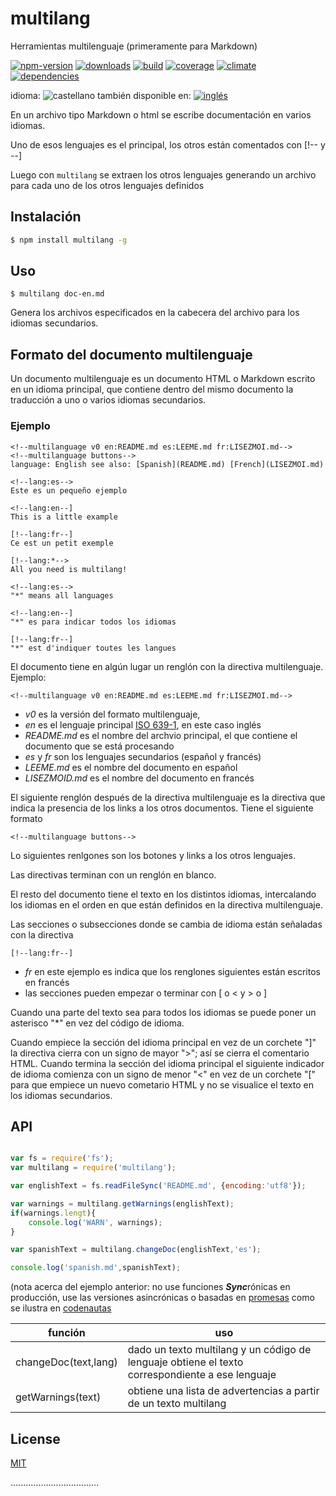 # multilang
<!--lang:es-->
Herramientas multilenguaje (primeramente para Markdown)

<!--lang:en--]
Tools for multilanguage &amp; Markdown multilang

[!--lang:*-->

<!-- cucardas -->
[![npm-version](https://img.shields.io/npm/v/multilang.svg)](https://npmjs.org/package/multilang)
[![downloads](https://img.shields.io/npm/dm/multilang.svg)](https://npmjs.org/package/multilang)
[![build](https://img.shields.io/travis/codenautas/multilang/master.svg)](https://travis-ci.org/codenautas/multilang)
[![coverage](https://img.shields.io/coveralls/codenautas/multilang/master.svg)](https://coveralls.io/r/codenautas/multilang)
[![climate](https://img.shields.io/codeclimate/github/codenautas/multilang.svg)](https://codeclimate.com/github/codenautas/multilang)
[![dependencies](https://img.shields.io/david/codenautas/multilang.svg)](https://david-dm.org/codenautas/multilang)

<!--multilang v0  es:LEEME.mden:README.md -->

<!--multilang buttons-->

idioma: ![castellano](https://raw.githubusercontent.com/codenautas/multilang/master/img/lang-es.png)
también disponible en:
[![inglés](https://raw.githubusercontent.com/codenautas/multilang/master/img/lang-en.png)](README.md)

<!--lang:es-->

En un archivo tipo Markdown o html se escribe documentación en varios idiomas. 

Uno de esos lenguajes es el principal, los otros están comentados con [!-- y --]

Luego con `multilang` se extraen los otros lenguajes generando un archivo para cada uno de los otros lenguajes definidos

<!--lang:en--]

In a Markdown or HTML-like file is written the documentation in multiple languages.

One of these languages ​​is the main, the others are commented with &lt;!-- and --&gt;

Then with ` multilang` the other languages ​​are extracted to generate one file for each of the other languages ​​defined

[!--lang:es-->

## Instalación

<!--lang:en--]

## Install

[!--lang:*-->

```sh
$ npm install multilang -g
```

<!--lang:es-->

## Uso

<!--lang:en--]

## Use

[!--lang:*-->

```
$ multilang doc-en.md
```

<!--lang:es-->

Genera los archivos especificados en la cabecera del archivo para los idiomas secundarios.

<!--lang:en--]

A .md file is generated for the other languages written in `doc-en.md` file

[!--lang:es-->

## Formato del documento multilenguaje

Un documento multilenguaje es un documento HTML o Markdown escrito en un idioma principal,
que contiene dentro del mismo documento la traducción a uno o varios idiomas secundarios. 

### Ejemplo

<!--lang:en--]

## Multilanguage document format

Any HTML or Markdown document is a multilenguage document if it has a main *multilanguage* directive. 

### Example

[!--lang:*-->

```
<!--multilanguage v0 en:README.md es:LEEME.md fr:LISEZMOI.md-->
<!--multilanguage buttons-->
language: English see also: [Spanish](README.md) [French](LISEZMOI.md)

<!--lang:es-->
Este es un pequeño ejemplo

<!--lang:en--]
This is a little example

[!--lang:fr--]
Ce est un petit exemple

[!--lang:*-->
All you need is multilang!

<!--lang:es-->
"*" means all languages

<!--lang:en--]
"*" es para indicar todos los idiomas

[!--lang:fr--]
"*" est d'indiquer toutes les langues
```

<!--lang:es-->

El documento tiene en algún lugar un renglón con la directiva multilenguaje. Ejemplo:

<!--lang:en--]

In this example:

[!--lang:*-->

```
<!--multilanguage v0 en:README.md es:LEEME.md fr:LISEZMOI.md-->
```

<!--lang:es-->

 * *v0* es la versión del formato multilenguaje, 
 * *en* es el lenguaje principal [ISO 639-1](http://es.wikipedia.org/wiki/ISO_639-1), en este caso inglés
 * *README.md* es el nombre del archvio principal, el que contiene el documento que se está procesando
 * *es* y *fr* son los lenguajes secundarios (español y francés)
 * *LEEME.md* es el nombre del documento en español 
 * *LISEZMOID.md* es el nombre del documento en francés
 
El siguiente renglón después de la directiva multilenguaje es la directiva que indica 
la presencia de los links a los otros documentos. Tiene el siguiente formato

<!--lang:en--]

is the directive for declare the languages

[!--lang:*-->

```
<!--multilanguage buttons-->
```

<!--lang:es-->

Lo siguientes renlgones son los botones y links a los otros lenguajes. 

Las directivas terminan con un renglón en blanco. 

El resto del documento tiene el texto en los distintos idiomas, 
intercalando los idiomas en el orden en que están definidos en la directiva multilenguaje. 

Las secciones o subsecciones donde se cambia de idioma están señaladas con la directiva

<!--lang:en--]

is the directive for declaring the place for the button section

[!--lang:*-->

```
[!--lang:fr--]
```

<!--lang:es-->

 * *fr* en este ejemplo es indica que los renglones siguientes están escritos en francés
 * las secciones pueden empezar o terminar con [ o < y > o ]

Cuando una parte del texto sea para todos los idiomas se puede poner un asterisco "*" en vez del código de idioma.

Cuando empiece la sección del idioma principal en vez de un corchete "]" la directiva cierra con un signo de mayor ">";
así se cierra el comentario HTML. Cuando termina la sección del idioma principal el siguiente indicador de idioma comienza con 
un signo de menor "<" en vez de un corchete "[" para que empiece un nuevo cometario HTML 
y no se visualice el texto en los idiomas secundarios. 

<!--lang:en--]

xx2 is the directive for declaring the language of the next section (use * from all languages)

[!--lang:*-->

## API

```js

var fs = require('fs');
var multilang = require('multilang');

var englishText = fs.readFileSync('README.md', {encoding:'utf8'});

var warnings = multilang.getWarnings(englishText);
if(warnings.lengt){
    console.log('WARN', warnings);
}

var spanishText = multilang.changeDoc(englishText,'es');

console.log('spanish.md',spanishText);
```

<!--lang:es-->

(nota acerca del ejemplo anterior: no use funciones ***Sync***rónicas en producción, 
use las versiones asincrónicas 
o basadas en [promesas](http://npmjs.com/package/fs-promise)
como se ilustra en [codenautas](https://github.com/codenautas/codenautas/blob/master/examples/promises.md)

función              | uso
---------------------|-------------------------------
changeDoc(text,lang) | dado un texto multilang y un código de lenguaje obtiene el texto correspondiente a ese lenguaje
getWarnings(text)    | obtiene una lista de advertencias a partir de un texto multilang

<!--lang:en--]

(note about the example: do not use ***Sync*** functions in production, 
use async 
or [promise](http://npmjs.com/package/fs-promise) version 
as you can see in [codenautas](https://github.com/codenautas/codenautas/blob/master/examples/promises.md)

function             | use
---------------------|------------------------------
changeDoc(text,lang) | receives a multilang text and a language code and returns de text of specified lang
warnings(text)       | receives a list of warnings and returns a multilang text

[!--lang:*-->

## License

[MIT](LICENSE)

...................................
